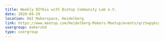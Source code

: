 ```yaml
---
title: Weekly DIYbio with Biotop Community Lab e.V.
date: 2020-04-29
location: DAI Makerspace, Heidelberg
link: https://www.meetup.com/Heidelberg-Makers-Meetup/events/qrztwpybcgbmc/
usergroup: makershd
type: usergroup
---
```

